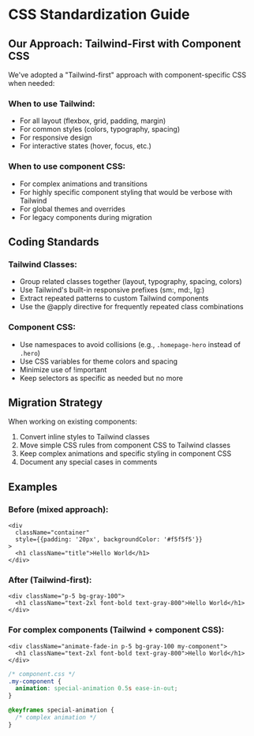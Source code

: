 # CSS Standardization Guide

## Our Approach: Tailwind-First with Component CSS

We've adopted a "Tailwind-first" approach with component-specific CSS when needed:

### When to use Tailwind:
- For all layout (flexbox, grid, padding, margin)
- For common styles (colors, typography, spacing)
- For responsive design
- For interactive states (hover, focus, etc.)

### When to use component CSS:
- For complex animations and transitions
- For highly specific component styling that would be verbose with Tailwind
- For global themes and overrides
- For legacy components during migration

## Coding Standards

### Tailwind Classes:
- Group related classes together (layout, typography, spacing, colors)
- Use Tailwind's built-in responsive prefixes (sm:, md:, lg:)
- Extract repeated patterns to custom Tailwind components
- Use the @apply directive for frequently repeated class combinations

### Component CSS:
- Use namespaces to avoid collisions (e.g., `.homepage-hero` instead of `.hero`)
- Use CSS variables for theme colors and spacing
- Minimize use of !important
- Keep selectors as specific as needed but no more

## Migration Strategy

When working on existing components:
1. Convert inline styles to Tailwind classes
2. Move simple CSS rules from component CSS to Tailwind classes
3. Keep complex animations and specific styling in component CSS
4. Document any special cases in comments

## Examples

### Before (mixed approach):
```tsx
<div 
  className="container" 
  style={{padding: '20px', backgroundColor: '#f5f5f5'}}
>
  <h1 className="title">Hello World</h1>
</div>
```

### After (Tailwind-first):
```tsx
<div className="p-5 bg-gray-100">
  <h1 className="text-2xl font-bold text-gray-800">Hello World</h1>
</div>
```

### For complex components (Tailwind + component CSS):
```tsx
<div className="animate-fade-in p-5 bg-gray-100 my-component">
  <h1 className="text-2xl font-bold text-gray-800">Hello World</h1>
</div>
```

```css
/* component.css */
.my-component {
  animation: special-animation 0.5s ease-in-out;
}

@keyframes special-animation {
  /* complex animation */
}
```
